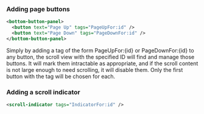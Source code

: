 ### Adding page buttons
```xml
<bottom-button-panel>
  <button text="Page Up" tags="PageUpFor:id" />
  <button text="Page Down" tags="PageDownFor:id" />
</bottom-button-panel>
```
Simply by adding a tag of the form PageUpFor:{id} or PageDownFor:{id} to any button, the scroll view with the specified ID will find and manage those buttons. It will mark them intractable as appropriate, and if the scroll content is not large enough to need scrolling, it will disable them. Only the first button with the tag will be chosen for each.

### Adding a scroll indicator
```xml
<scroll-indicator tags="IndicatorFor:id" />
```